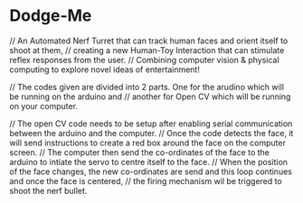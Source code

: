 # Dodge-Me
// An Automated Nerf Turret that can track human faces and orient itself to shoot at them, 
// creating a new Human-Toy Interaction that can stimulate reflex responses from the user. 
// Combining computer vision &amp; physical computing to explore novel ideas of entertainment!

// The codes given are divided into 2 parts. One for the arudino which will be running on the arduino and 
// another for Open CV which will be running on your computer.

// The open CV code needs to be setup after enabling serial communication between the arduino and the computer. 
// Once the code detects the face, it will send instructions to create a red box around the face on the computer screen.
// The computer then send the co-ordinates of the face to the arduino to intiate the servo to centre itself to the face.
// When the position of the face changes, the new co-ordinates are send and this loop continues and once the face is centered,
// the firing mechanism wil be triggered to shoot the nerf bullet.
